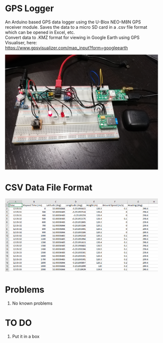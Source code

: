 # GPS Logger

An Arduino based GPS data logger using the U-Blox NEO-M8N GPS receiver module.
Saves the data to a micro SD card in a .csv file format which can be opened in Excel, etc. <br>
Convert data to .KMZ format for viewing in Google Earth using GPS Visualiser, here: <br>
https://www.gpsvisualizer.com/map_input?form=googleearth

![Image of GPS Logger prototype](https://github.com/AirspeedCode/GPS_Logger/blob/master/gps_proto.jpg)

# CSV Data File Format
![Image of CSV file format](https://github.com/AirspeedCode/GPS_Logger/blob/master/csv_format.PNG)

# Problems
1. No known problems

# TO DO
1. Put it in a box
